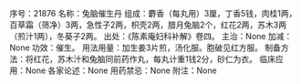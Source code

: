序号：21876
名称：兔脑催生丹
组成：麝香（每丸用）3厘，丁香5钱，肉桂1两，百草霜（筛净）3两，急性子2两，枳壳2两，腊月兔脑2个，红花2两，苏木3两（煎汁1两），冬葵子2两。
出处：《陈素庵妇科补解》卷四。
主治：None
加减：None
功效：催生。
用法用量：加生姜3片煎，汤化服。胞破见红方服。
制备方法：将红花，苏木汁和兔脑同前药作丸，每丸计重1钱2分，砂仁为衣。
临床应用：None
各家论述：None
用药禁忌：None
附注：None

